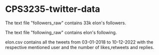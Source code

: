 # CPS3235-twitter-data

The text file "followers_raw" contains 33k elon's followers.

The text file "following_raw" contains elon's following.

elon.csv contains all the tweets from 03-01-2018 to 10-12-2022 with the respective mentioned user and the number of likes,retweets and replies. 
